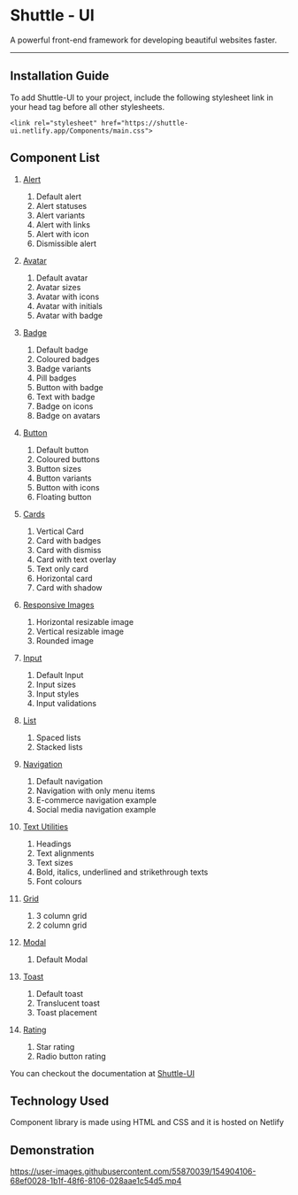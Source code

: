 # Shuttle - UI

 A powerful front-end framework for developing beautiful websites faster.
 
 ----
 
 ## Installation Guide
 
 To add Shuttle-UI to your project, include the following stylesheet link in your head tag before all other stylesheets.
 
 `<link rel="stylesheet" href="https://shuttle-ui.netlify.app/Components/main.css"> `
 
 ## Component List
 
 1. [Alert](https://shuttle-ui.netlify.app/components/alert/alert) 

       1. Default alert
       2. Alert statuses
       3. Alert variants
       4. Alert with links
       5. Alert with icon
       6. Dismissible alert

 2. [Avatar](https://shuttle-ui.netlify.app/components/avatar/avatar)

       1. Default avatar
       2. Avatar sizes
       3. Avatar with icons
       4. Avatar with initials
       5. Avatar with badge

 3. [Badge](https://shuttle-ui.netlify.app/components/badge/badge)

       1. Default badge
       2. Coloured badges
       3. Badge variants
       4. Pill badges
       5. Button with badge
       6. Text with badge
       7. Badge on icons
       8. Badge on avatars

 4. [Button](https://shuttle-ui.netlify.app/components/button/button)

       1. Default button
       2. Coloured buttons
       3. Button sizes
       4. Button variants
       5. Button with icons
       6. Floating button

 5. [Cards](https://shuttle-ui.netlify.app/components/card/card)

       1. Vertical Card
       2. Card with badges
       3. Card with dismiss
       4. Card with text overlay
       5. Text only card
       6. Horizontal card
       7. Card with shadow

 6. [Responsive Images](https://shuttle-ui.netlify.app/components/image/responsive-image)

       1. Horizontal resizable image
       2. Vertical resizable image
       3. Rounded image

 7. [Input](https://shuttle-ui.netlify.app/components/input/input)

       1. Default Input
       2. Input sizes
       3. Input styles
       4. Input validations

 8. [List](https://shuttle-ui.netlify.app/components/list/list)

       1. Spaced lists
       2. Stacked lists

 9. [Navigation](https://shuttle-ui.netlify.app/components/navigation/navigation)

       1. Default navigation
       2. Navigation with only menu items
       3. E-commerce navigation example
       4. Social media navigation example

 10. [Text Utilities](https://shuttle-ui.netlify.app/components/textutilities/textutilities)

       1. Headings
       2. Text alignments
       3. Text sizes
       4. Bold, italics, underlined and strikethrough texts
       5. Font colours

 11. [Grid](https://shuttle-ui.netlify.app/components/grid/grid)

       1. 3 column grid
       2. 2 column grid

 12. [Modal](https://shuttle-ui.netlify.app/components/modal/modal)

       1. Default Modal

 13. [Toast](https://shuttle-ui.netlify.app/components/toast/toast)

       1. Default toast
       2. Translucent toast
       3. Toast placement

 14. [Rating](https://shuttle-ui.netlify.app/components/rating/rating)

       1. Star rating
       2. Radio button rating


You can checkout the documentation at [Shuttle-UI](https://shuttle-ui.netlify.app/documentation/doc.html)


## Technology Used

Component library is made using HTML and CSS and it is hosted on Netlify

## Demonstration 

https://user-images.githubusercontent.com/55870039/154904106-68ef0028-1b1f-48f6-8106-028aae1c54d5.mp4

